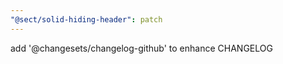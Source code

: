 ```yaml
---
"@sect/solid-hiding-header": patch
---
```


add '@changesets/changelog-github' to enhance CHANGELOG
